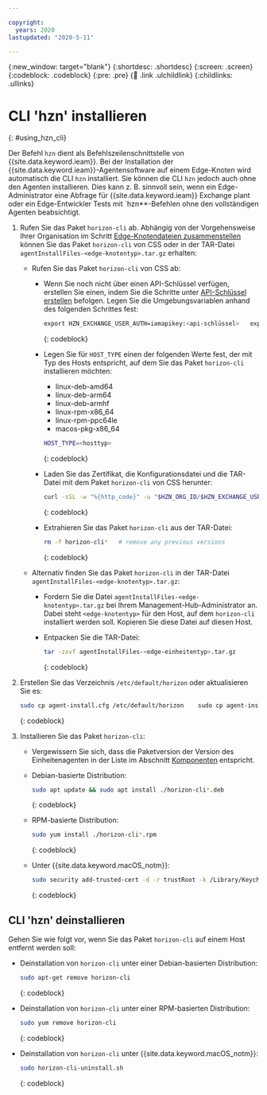 ```yaml
---

copyright:
  years: 2020
lastupdated: "2020-5-11"

---
```


{:new_window: target="blank"}
{:shortdesc: .shortdesc}
{:screen: .screen}
{:codeblock: .codeblock}
{:pre: .pre}
{:child: .link .ulchildlink}
{:childlinks: .ullinks}

# CLI 'hzn' installieren
{: #using_hzn_cli}

Der Befehl `hzn` dient als Befehlszeilenschnittstelle von {{site.data.keyword.ieam}}. Bei der Installation der {{site.data.keyword.ieam}}-Agentensoftware auf einem Edge-Knoten wird automatisch die CLI `hzn` installiert. Sie können die CLI `hzn` jedoch auch ohne den Agenten installieren. Dies kann z. B. sinnvoll sein, wenn ein Edge-Administrator eine Abfrage für {{site.data.keyword.ieam}} Exchange plant oder ein Edge-Entwickler Tests mit `hzn**-Befehlen ohne den vollständigen Agenten beabsichtigt.

1. Rufen Sie das Paket `horizon-cli` ab. Abhängig von der Vorgehensweise Ihrer Organisation im Schritt [Edge-Knotendateien zusammenstellen](../hub/gather_files.md) können Sie das Paket `horizon-cli` von CSS oder in der TAR-Datei `agentInstallFiles-<edge-knotentyp>.tar.gz` erhalten:

   * Rufen Sie das Paket `horizon-cli` von CSS ab:

      * Wenn Sie noch nicht über einen API-Schlüssel verfügen, erstellen Sie einen, indem Sie die Schritte unter [API-Schlüssel erstellen](../hub/prepare_for_edge_nodes.md) befolgen. Legen Sie die Umgebungsvariablen anhand des folgenden Schrittes fest:

         ```bash
         export HZN_EXCHANGE_USER_AUTH=iamapikey:<api-schlüssel>   export HZN_ORG_ID=<ihre_exchange-organisation>   export HZN_FSS_CSSURL=https://<ieam-management-hub-ingress>/edge-css/
         ```
         {: codeblock}

      * Legen Sie für `HOST_TYPE` einen der folgenden Werte fest, der mit Typ des Hosts entspricht, auf dem Sie das Paket `horizon-cli` installieren möchten:

         * linux-deb-amd64
         * linux-deb-arm64
         * linux-deb-armhf
         * linux-rpm-x86_64
         * linux-rpm-ppc64le
         * macos-pkg-x86_64

         ```bash
         HOST_TYPE=<hosttyp>
         ```
         {: codeblock}

      * Laden Sie das Zertifikat, die Konfigurationsdatei und die TAR-Datei mit dem Paket `horizon-cli` von CSS herunter:

         ```bash
         curl -sSL -w "%{http_code}" -u "$HZN_ORG_ID/$HZN_EXCHANGE_USER_AUTH" -k -o agent-install.crt $HZN_FSS_CSSURL/api/v1/objects/IBM/agent_files/agent-install.crt/data          curl -sSL -w "%{http_code}" -u "$HZN_ORG_ID/$HZN_EXCHANGE_USER_AUTH" --cacert agent-install.crt -o agent-install.cfg $HZN_FSS_CSSURL/api/v1/objects/IBM/agent_files/agent-install.cfg/data          curl -sSL -w "%{http_code}" -u "$HZN_ORG_ID/$HZN_EXCHANGE_USER_AUTH" --cacert agent-install.crt -o horizon-agent-$HOST_TYPE.tar.gz $HZN_FSS_CSSURL/api/v1/objects/IBM/agent_files/horizon-agent-$HOST_TYPE.tar.gz/data
         ```
         {: codeblock}

      * Extrahieren Sie das Paket `horizon-cli` aus der TAR-Datei:

         ```bash
         rm -f horizon-cli*   # remove any previous versions          tar -zxvf horizon-agent-$HOST_TYPE.tar.gz
         ```
         {: codeblock}

   * Alternativ finden Sie das Paket `horizon-cli` in der TAR-Datei `agentInstallFiles-<edge-knotentyp>.tar.gz`:

      * Fordern Sie die Datei `agentInstallFiles-<edge-knotentyp>.tar.gz` bei Ihrem Management-Hub-Administrator an. Dabei steht `<edge-knotentyp>` für den Host, auf dem `horizon-cli` installiert werden soll. Kopieren Sie diese Datei auf diesen Host.

      * Entpacken Sie die TAR-Datei:

         ```bash
         tar -zxvf agentInstallFiles-<edge-einheitentyp>.tar.gz
         ```
         {: codeblock}

2. Erstellen Sie das Verzeichnis `/etc/default/horizon` oder aktualisieren Sie es:

   ```bash
   sudo cp agent-install.cfg /etc/default/horizon    sudo cp agent-install.crt /etc/horizon    sudo sh -c "echo 'HZN_MGMT_HUB_CERT_PATH=/etc/horizon/agent-install.crt' >> /etc/default/horizon"
   ```
   {: codeblock}

3. Installieren Sie das Paket `horizon-cli`:

   * Vergewissern Sie sich, dass die Paketversion der Version des Einheitenagenten in der Liste im Abschnitt [Komponenten](../getting_started/components.md) entspricht.

   * Debian-basierte Distribution:

     ```bash
     sudo apt update && sudo apt install ./horizon-cli*.deb
     ```
     {: codeblock}

   * RPM-basierte Distribution:

     ```bash
     sudo yum install ./horizon-cli*.rpm
     ```
     {: codeblock}

   * Unter {{site.data.keyword.macOS_notm}}:

     ```bash
     sudo security add-trusted-cert -d -r trustRoot -k /Library/Keychains/System.keychain horizon-cli.crt      sudo installer -pkg horizon-cli-*.pkg -target /      pkgutil --pkg-info com.github.open-horizon.pkg.horizon-cli   # confirm version installed
     ```
     {: codeblock}

## CLI 'hzn' deinstallieren

Gehen Sie wie folgt vor, wenn Sie das Paket `horizon-cli` auf einem Host entfernt werden soll:

* Deinstallation von `horizon-cli` unter einer Debian-basierten Distribution:

  ```bash
  sudo apt-get remove horizon-cli
  ```
  {: codeblock}

* Deinstallation von `horizon-cli` unter einer RPM-basierten Distribution:

  ```bash
  sudo yum remove horizon-cli
  ```
  {: codeblock}

* Deinstallation von `horizon-cli` unter {{site.data.keyword.macOS_notm}}:

  ```bash
  sudo horizon-cli-uninstall.sh
  ```
  {: codeblock}
